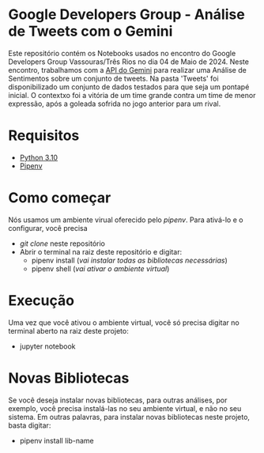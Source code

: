 # Google Developers Group - Análise de Tweets com o Gemini

Este repositório contém os Notebooks usados no encontro do Google Developers Group Vassouras/Três Rios no dia 04 de Maio de 2024. Neste encontro, trabalhamos com a [API do Gemini](https://ai.google.dev/gemini-api/docs/get-started/python) para realizar uma Análise de Sentimentos sobre um conjunto de tweets. Na pasta 'Tweets' foi disponibilizado um conjunto de dados testados para que seja um pontapé inicial. O contextxo foi a vitória de um time grande contra um time de menor expressão, após a goleada sofrida no jogo anterior para um rival.

# Requisitos

- [Python 3.10](https://www.python.org/downloads/release/python-3100/)
- [Pipenv](https://pypi.org/project/pipenv/)

# Como começar

Nós usamos um ambiente virual oferecido pelo *pipenv*. Para ativá-lo e o configurar, você precisa

- *git clone* neste repositório
- Abrir o terminal na raiz deste repositório e digitar:
  - pipenv install (*vai instalar todas as bibliotecas necessárias*)
  - pipenv shell  (*vai ativar o ambiente virtual*)

# Execução

Uma vez que você ativou o ambiente virtual, você só precisa digitar no terminal aberto na raiz deste projeto:

- jupyter notebook

# Novas Bibliotecas

Se você deseja instalar novas bibliotecas, para outras análises, por exemplo, você precisa instalá-las no seu ambiente virtual, e não no seu sistema. Em outras palavras, para instalar novas bibliotecas neste projeto, basta digitar:

- pipenv install lib-name
